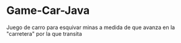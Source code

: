 # Game-Car-Java
Juego de carro para esquivar minas a medida de que avanza en la "carretera" por la que transita
